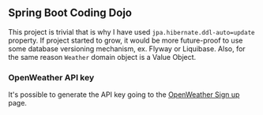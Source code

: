 Spring Boot Coding Dojo
---

This project is trivial that is why I have used `jpa.hibernate.ddl-auto=update` property. If project started to grow,
it would be more future-proof to use some database versioning mechanism, ex. Flyway or Liquibase. Also, for the same 
reason `Weather` domain object is a Value Object.


### OpenWeather API key
It's possible to generate the API key going to the [OpenWeather Sign up](https://openweathermap.org/appid) page.
